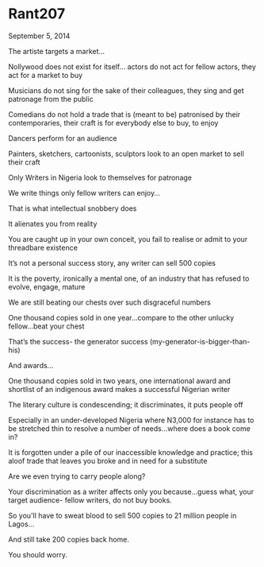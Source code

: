 # Rant207


September 5, 2014

The artiste targets a market…

Nollywood does not exist for itself… actors do not act for fellow actors, they act for a market to buy

Musicians do not sing for the sake of their colleagues, they sing and get patronage from the public

Comedians do not hold a trade that is (meant to be) patronised by their contemporaries, their craft is for everybody else to buy, to enjoy

Dancers perform for an audience

Painters, sketchers, cartoonists, sculptors look to an open market to sell their craft

Only Writers in Nigeria look to themselves for patronage

We write things only fellow writers can enjoy…

That is what intellectual snobbery does

It alienates you from reality

You are caught up in your own conceit, you fail to realise or admit to your threadbare existence

It’s not a personal success story, any writer can sell 500 copies 

It is the poverty, ironically a mental one, of an industry that has refused to evolve, engage, mature

We are still beating our chests over such disgraceful numbers

One thousand copies sold in one year…compare to the other unlucky fellow…beat your chest

That’s the success- the generator success (my-generator-is-bigger-than-his)

And awards... 

One thousand copies sold in two years, one international award and shortlist of an indigenous award makes a successful Nigerian writer

The literary culture is condescending; it discriminates, it puts people off

Especially in an under-developed Nigeria where N3,000 for instance has to be stretched thin to resolve a number of needs…where does a book come in? 

It is forgotten under a pile of our inaccessible knowledge and practice; this aloof trade that leaves you broke and in need for a substitute

Are we even trying to carry people along?

Your discrimination as a writer affects only you because...guess what, your target audience- fellow writers, do not buy books.

So you'll have to sweat blood to sell 500 copies to 21 million people in Lagos...

And still take 200 copies back home.

You should worry.